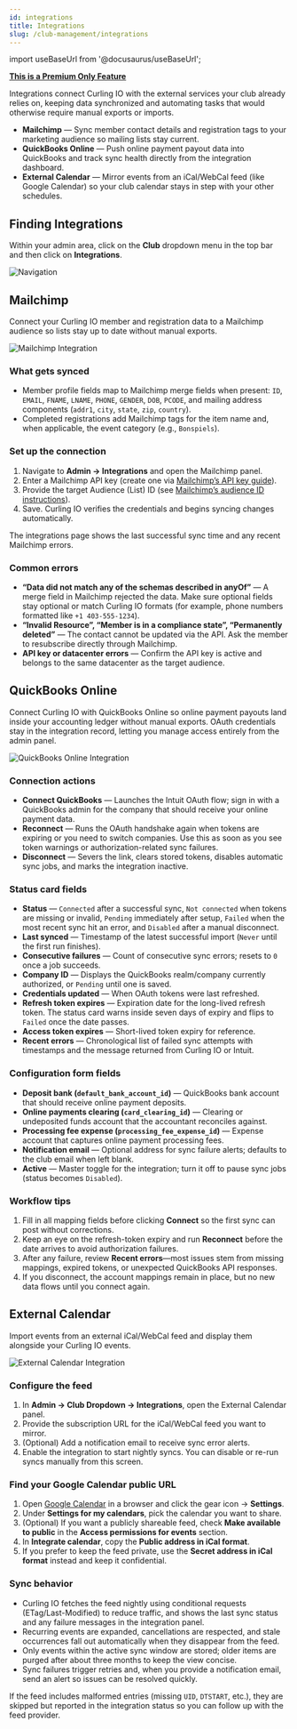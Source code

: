 ```yaml
---
id: integrations
title: Integrations
slug: /club-management/integrations
---
```

import useBaseUrl from '@docusaurus/useBaseUrl';

**[This is a Premium Only Feature](/docs/getting-started/premium)**



Integrations connect Curling IO with the external services your club already relies on, keeping data synchronized and automating tasks that would otherwise require manual exports or imports.

- **Mailchimp** — Sync member contact details and registration tags to your marketing audience so mailing lists stay current.
- **QuickBooks Online** — Push online payment payout data into QuickBooks and track sync health directly from the integration dashboard.
- **External Calendar** — Mirror events from an iCal/WebCal feed (like Google Calendar) so your club calendar stays in step with your other schedules.

## Finding Integrations

Within your admin area, click on the **Club** dropdown menu in the top bar and then click on **Integrations**.

![Navigation](/img/docs/club-management/integrations/navigation.png)

## Mailchimp

Connect your Curling IO member and registration data to a Mailchimp audience so lists stay up to date without manual exports.

![Mailchimp Integration](/img/docs/club-management/integrations/mailchimp-integration.png)

### What gets synced
- Member profile fields map to Mailchimp merge fields when present: `ID`, `EMAIL`, `FNAME`, `LNAME`, `PHONE`, `GENDER`, `DOB`, `PCODE`, and mailing address components (`addr1`, `city`, `state`, `zip`, `country`).
- Completed registrations add Mailchimp tags for the item name and, when applicable, the event category (e.g., `Bonspiels`).

### Set up the connection
1. Navigate to **Admin → Integrations** and open the Mailchimp panel.
2. Enter a Mailchimp API key (create one via [Mailchimp’s API key guide](https://mailchimp.com/help/about-api-keys/)).
3. Provide the target Audience (List) ID (see [Mailchimp’s audience ID instructions](https://mailchimp.com/help/find-audience-id/)).
4. Save. Curling IO verifies the credentials and begins syncing changes automatically.

The integrations page shows the last successful sync time and any recent Mailchimp errors.

### Common errors
- **“Data did not match any of the schemas described in anyOf”** — A merge field in Mailchimp rejected the data. Make sure optional fields stay optional or match Curling IO formats (for example, phone numbers formatted like `+1 403-555-1234`).
- **“Invalid Resource”, “Member is in a compliance state”, “Permanently deleted”** — The contact cannot be updated via the API. Ask the member to resubscribe directly through Mailchimp.
- **API key or datacenter errors** — Confirm the API key is active and belongs to the same datacenter as the target audience.

## QuickBooks Online

Connect Curling IO with QuickBooks Online so online payment payouts land inside your accounting ledger without manual exports. OAuth credentials stay in the integration record, letting you manage access entirely from the admin panel.

![QuickBooks Online Integration](/img/docs/club-management/integrations/quickbooks-online-integration.png)

### Connection actions
- **Connect QuickBooks** — Launches the Intuit OAuth flow; sign in with a QuickBooks admin for the company that should receive your online payment data.
- **Reconnect** — Runs the OAuth handshake again when tokens are expiring or you need to switch companies. Use this as soon as you see token warnings or authorization-related sync failures.
- **Disconnect** — Severs the link, clears stored tokens, disables automatic sync jobs, and marks the integration inactive.

### Status card fields
- **Status** — `Connected` after a successful sync, `Not connected` when tokens are missing or invalid, `Pending` immediately after setup, `Failed` when the most recent sync hit an error, and `Disabled` after a manual disconnect.
- **Last synced** — Timestamp of the latest successful import (`Never` until the first run finishes).
- **Consecutive failures** — Count of consecutive sync errors; resets to `0` once a job succeeds.
- **Company ID** — Displays the QuickBooks realm/company currently authorized, or `Pending` until one is saved.
- **Credentials updated** — When OAuth tokens were last refreshed.
- **Refresh token expires** — Expiration date for the long-lived refresh token. The status card warns inside seven days of expiry and flips to `Failed` once the date passes.
- **Access token expires** — Short-lived token expiry for reference.
- **Recent errors** — Chronological list of failed sync attempts with timestamps and the message returned from Curling IO or Intuit.

### Configuration form fields
- **Deposit bank (`default_bank_account_id`)** — QuickBooks bank account that should receive online payment deposits.
- **Online payments clearing (`card_clearing_id`)** — Clearing or undeposited funds account that the accountant reconciles against.
- **Processing fee expense (`processing_fee_expense_id`)** — Expense account that captures online payment processing fees.
- **Notification email** — Optional address for sync failure alerts; defaults to the club email when left blank.
- **Active** — Master toggle for the integration; turn it off to pause sync jobs (status becomes `Disabled`).

### Workflow tips
1. Fill in all mapping fields before clicking **Connect** so the first sync can post without corrections.
2. Keep an eye on the refresh-token expiry and run **Reconnect** before the date arrives to avoid authorization failures.
3. After any failure, review **Recent errors**—most issues stem from missing mappings, expired tokens, or unexpected QuickBooks API responses.
4. If you disconnect, the account mappings remain in place, but no new data flows until you connect again.

## External Calendar

Import events from an external iCal/WebCal feed and display them alongside your Curling IO events.

![External Calendar Integration](/img/docs/club-management/integrations/external-calendar-integration.png)

### Configure the feed
1. In **Admin → Club Dropdown → Integrations**, open the External Calendar panel.
2. Provide the subscription URL for the iCal/WebCal feed you want to mirror.
3. (Optional) Add a notification email to receive sync error alerts.
4. Enable the integration to start nightly syncs. You can disable or re-run syncs manually from this screen.

### Find your Google Calendar public URL
1. Open [Google Calendar](https://calendar.google.com) in a browser and click the gear icon → **Settings**.
2. Under **Settings for my calendars**, pick the calendar you want to share.
3. (Optional) If you want a publicly shareable feed, check **Make available to public** in the **Access permissions for events** section.
4. In **Integrate calendar**, copy the **Public address in iCal format**.
5. If you prefer to keep the feed private, use the **Secret address in iCal format** instead and keep it confidential.

### Sync behavior
- Curling IO fetches the feed nightly using conditional requests (ETag/Last-Modified) to reduce traffic, and shows the last sync status and any failure messages in the integration panel.
- Recurring events are expanded, cancellations are respected, and stale occurrences fall out automatically when they disappear from the feed.
- Only events within the active sync window are stored; older items are purged after about three months to keep the view concise.
- Sync failures trigger retries and, when you provide a notification email, send an alert so issues can be resolved quickly.

If the feed includes malformed entries (missing `UID`, `DTSTART`, etc.), they are skipped but reported in the integration status so you can follow up with the feed provider.
